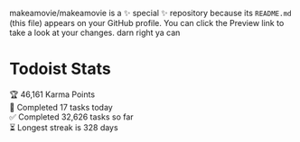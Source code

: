 makeamovie/makeamovie is a ✨ special ✨ repository because its `README.md` (this file) appears on your GitHub profile.
You can click the Preview link to take a look at your changes. darn right ya can

# Todoist Stats

<!-- TODO-IST:START -->
🏆  46,161 Karma Points           
🌸  Completed 17 tasks today           
✅  Completed 32,626 tasks so far           
⏳  Longest streak is 328 days
<!-- TODO-IST:END -->